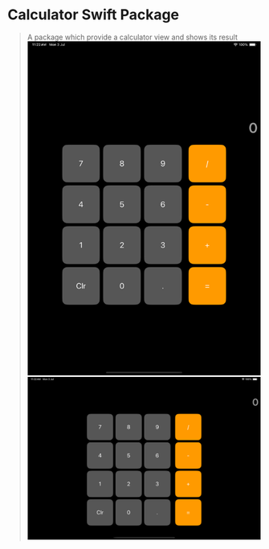 # Calculator Swift Package
> A package which provide a calculator view and shows its result
![](ipad_Potrait.png)
![](ipad.png)

